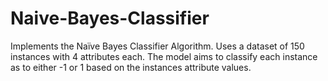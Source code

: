 # Naive-Bayes-Classifier
Implements the Naïve Bayes Classifier Algorithm. Uses a dataset of 150 instances with 4 attributes each. The model aims to classify each instance as to either -1 or 1 based on the instances attribute values. 
